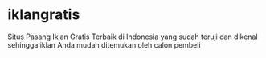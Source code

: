 # iklangratis
Situs Pasang Iklan Gratis Terbaik di Indonesia yang sudah teruji dan dikenal sehingga iklan Anda mudah ditemukan oleh calon pembeli

